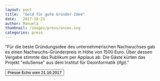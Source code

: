 ```yaml
---
layout: post
title:  "Geld für gute Gründer-Idee"
date:   2017-10-21
author: Manuela
thumbnail: /images/press/unims.svg
categories: press
---
```

"Für die beste Gründungsidee des unternehmerischen Nachwuchses gab es einen Nachwuchs-Gründerpreis in Höhe von 1500 Euro. Über dessen Vergabe stimmte das Publikum per Applaus ab. Die Gäste kürten das Projekt "eduSense" aus dem Institut für Geoinformatik (ifgi)."

<a href='{{ site.baseurl | append: "/docs/WWU-21.10.2017.pdf" }}' target="_blank">
    <button class="btn">Presse Echo vom 21.10.2017</button></a>


